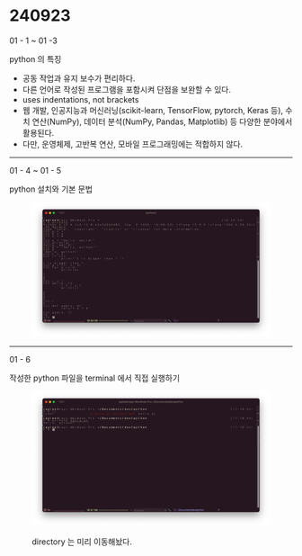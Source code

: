 # 240923

01 - 1 \~ 01 -3

python 의 특징

* 공동 작업과 유지 보수가 편리하다.
* 다른 언어로 작성된 프로그램을 포함시켜 단점을 보완할 수 있다.
* uses indentations, not brackets
* 웹 개발, 인공지능과 머신러닝(scikit-learn, TensorFlow, pytorch, Keras 등), 수치 연산(NumPy), 데이터 분석(NumPy, Pandas, Matplotlib) 등 다양한 분야에서 활용된다.
* 다만, 운영체제, 고반복 연산, 모바일 프로그래밍에는 적합하지 않다.

***

01 - 4 \~ 01 - 5

python 설치와 기본 문법

<figure><img src=".gitbook/assets/240923_python_1.png" alt=""><figcaption></figcaption></figure>

***

01 - 6

작성한 python 파일을 terminal 에서 직접 실행하기

<figure><img src=".gitbook/assets/240923_python_2.png" alt=""><figcaption><p>directory 는 미리 이동해놨다.</p></figcaption></figure>
